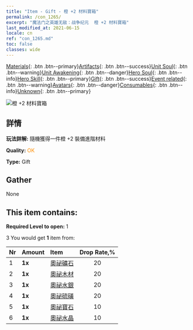 ```yaml
---
title: "Item - Gift - 橙 +2 材料寶箱"
permalink: /con_1265/
excerpt: "魔法门之英雄无敌：战争纪元  橙 +2 材料寶箱"
last_modified_at: 2021-06-15
locale: cn
ref: "con_1265.md"
toc: false
classes: wide
---
```

 [Materials](/ItemsCN/){: .btn .btn--primary}[Artifacts](/ItemsCN/Artifacts/){: .btn .btn--success}[Unit Soul](/ItemsCN/UnitSoul/){: .btn .btn--warning}[Unit Awakening](/ItemsCN/UnitAwakening/){: .btn .btn--danger}[Hero Soul](/ItemsCN/HeroSoul/){: .btn .btn--info}[Hero Skill](/ItemsCN/HeroSkill/){: .btn .btn--primary}[Gift](/ItemsCN/Gift/){: .btn .btn--success}[Event related](/ItemsCN/Events/){: .btn .btn--warning}[Avatars](/ItemsCN/Avatars/){: .btn .btn--danger}[Consumables](/ItemsCN/Consumables/){: .btn .btn--info}[Unknown](/ItemsCN/Unknown/){: .btn .btn--primary}

 ![橙 +2 材料寶箱](/images/t/i_304002.png)

## 詳情
 **玩法詳解:** 隨機獲得一件橙 +2 裝備進階材料

 **Quality:** <span style="color: #FF8C00">OK</span>

 **Type:** Gift

## Gather

  None

## This item contains:

 **Required Level to open:** 1

 3 You would get **1** item  from:

  | Nr | Amount |     Item    | Drop Rate,% |
  |:---|:-------|:------------|:---------:|
  | 1 |  **1x** | [奧祕礦石](/cn/Items/mat_75/) | 20 | 
  | 2 |  **1x** | [奧祕木材](/cn/Items/mat_76/) | 20 | 
  | 3 |  **1x** | [奧祕水銀](/cn/Items/mat_77/) | 20 | 
  | 4 |  **1x** | [奧祕硫磺](/cn/Items/mat_78/) | 20 | 
  | 5 |  **1x** | [奧祕寶石](/cn/Items/mat_79/) | 10 | 
  | 6 |  **1x** | [奧祕水晶](/cn/Items/mat_80/) | 10 | 

